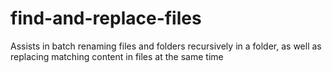 # find-and-replace-files
Assists in batch renaming files and folders recursively in a folder, as well as replacing matching content in files at the same time
